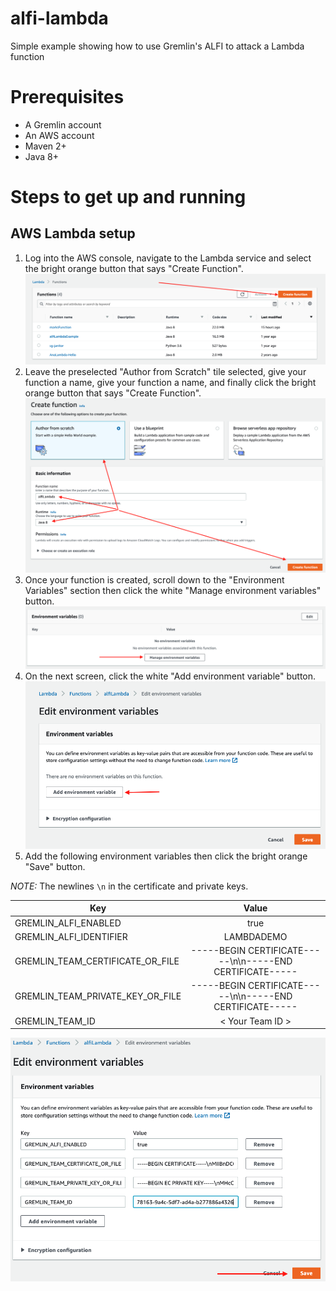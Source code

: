 # alfi-lambda
Simple example showing how to use Gremlin's ALFI to attack a Lambda function

# Prerequisites
* A Gremlin account
* An AWS account
* Maven 2+
* Java 8+

# Steps to get up and running
## AWS Lambda setup
1. Log into the AWS console, navigate to the Lambda service and select the bright orange button that says "Create Function".
![Create Function 1](1.png)
2. Leave the preselected "Author from Scratch" tile selected, give your function a name, give your function a name, and finally click the bright orange button that says "Create Function".
![Create Function 2](2.png)
3. Once your function is created, scroll down to the "Environment Variables" section then click the white "Manage environment variables" button.
![Create Function 3](3.png)
4. On the next screen, click the white "Add environment variable" button.
![Create Function 4](4.png)
5. Add the following environment variables then click the bright orange "Save" button.

*NOTE:* The newlines `\n` in the certificate and private keys.

| Key        | Value           | 
| ------------- |:-------------:|
| GREMLIN_ALFI_ENABLED      | true |
| GREMLIN_ALFI_IDENTIFIER      | LAMBDADEMO      |
| GREMLIN_TEAM_CERTIFICATE_OR_FILE | -----BEGIN CERTIFICATE-----\n<certificate output>\n-----END CERTIFICATE-----|
| GREMLIN_TEAM_PRIVATE_KEY_OR_FILE | -----BEGIN CERTIFICATE-----\n<certificate output>\n-----END CERTIFICATE-----|
| GREMLIN_TEAM_ID | < Your Team ID > |
 
![Create Function 5](5.png)
